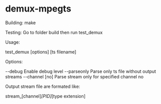 demux-mpegts
============

Building: make

Testing: Go to folder build then run test_demux

Usage:

  test_demux [options] [ts filename]
  
Options:

  --debug         Enable debug level
  --parseonly     Parse only ts file without output streams
  --channel [no]  Parse stream only for specified channel no

Output stream file are formated like:

  stream_[channel]_[PID]_[type extension]
